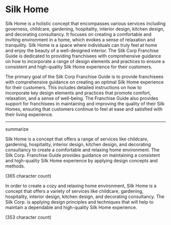 # Silk Home

Silk Home is a holistic concept that encompasses various services including governess, childcare, gardening, hospitality, interior design, kitchen design, and decorating consultancy. It focuses on creating a comfortable and inviting environment in a home, which evokes a sense of relaxation and tranquility. Silk Home is a space where individuals can truly feel at home and enjoy the beauty of a well-designed interior. The Silk Corp Franchise Guide is dedicated to providing franchisees with comprehensive guidance on how to incorporate a range of design elements and practices to ensure a consistent and high-quality Silk Home experience for their customers.

The primary goal of the Silk Corp Franchise Guide is to provide franchisees with comprehensive guidance on creating an optimal Silk Home experience for their customers. This includes detailed instructions on how to incorporate key design elements and practices that promote comfort, relaxation, and a sense of well-being. The Franchise Guide also provides support for franchisees in maintaining and improving the quality of their Silk Homes, ensuring that customers continue to feel at ease and satisfied with their living experience.

-----


summarize

Silk Home is a concept that offers a range of services like childcare, gardening, hospitality, interior design, kitchen design, and decorating consultancy to create a comfortable and relaxing home environment. The Silk Corp. Franchise Guide provides guidance on maintaining a consistent and high-quality Silk Home experience by applying design concepts and methods.


(365 character count)

In order to create a cozy and relaxing home environment, Silk Home is a concept that offers a variety of services like childcare, gardening, hospitality, interior design, kitchen design, and decorating consultancy. The Silk Corp. is applying design principles and techniques that will help to maintain a dependable and high-quality Silk Home experience.

(353  character count)
